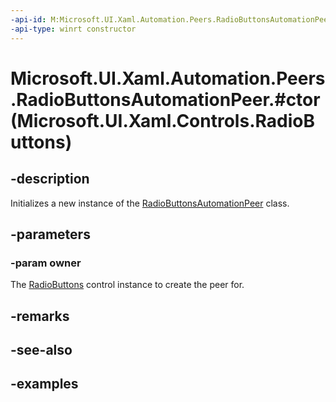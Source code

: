 ```yaml
---
-api-id: M:Microsoft.UI.Xaml.Automation.Peers.RadioButtonsAutomationPeer.#ctor(Microsoft.UI.Xaml.Controls.RadioButtons)
-api-type: winrt constructor
---
```


# Microsoft.UI.Xaml.Automation.Peers.RadioButtonsAutomationPeer.#ctor(Microsoft.UI.Xaml.Controls.RadioButtons)

<!--
public RadioButtonsAutomationPeer (Microsoft.UI.Xaml.Controls.RadioButtons owner);
-->

## -description

Initializes a new instance of the [RadioButtonsAutomationPeer](radiobuttonsautomationpeer.md) class.

## -parameters

### -param owner

The [RadioButtons](../microsoft.ui.xaml.controls/radiobuttons.md) control instance to create the peer for.

## -remarks

## -see-also

## -examples
